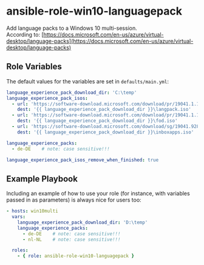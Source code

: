 ansible-role-win10-languagepack
=========

Add language packs to a Windows 10 multi-session.   
According to: [https://docs.microsoft.com/en-us/azure/virtual-desktop/language-packs](https://docs.microsoft.com/en-us/azure/virtual-desktop/language-packs)


Role Variables
--------------
The default values for the variables are set in `defaults/main.yml`:

```yaml
language_experience_pack_download_dir: 'C:\temp'
language_experience_pack_isos:
  - url: 'https://software-download.microsoft.com/download/pr/19041.1.191206-1406.vb_release_CLIENTLANGPACKDVD_OEM_MULTI.iso'
    dest: '{{ language_experience_pack_download_dir }}\langpack.iso'
  - url: 'https://software-download.microsoft.com/download/pr/19041.1.191206-1406.vb_release_amd64fre_FOD-PACKAGES_OEM_PT1_amd64fre_MULTI.iso'
    dest: '{{ language_experience_pack_download_dir }}\fod.iso'
  - url: 'https://software-download.microsoft.com/download/sg/19041.928.210407-2138.vb_release_svc_prod1_amd64fre_InboxApps.iso'
    dest: '{{ language_experience_pack_download_dir }}\inboxapps.iso'

language_experience_packs:
  - de-DE    # note: case sensitive!!!

language_experience_pack_isos_remove_when_finished: true
```

Example Playbook
----------------

Including an example of how to use your role (for instance, with variables passed in as parameters) is always nice for users too:

```yaml
- hosts: win10multi
  vars:
    language_experience_pack_download_dir: 'D:\temp'
    language_experience_packs:
      - de-DE    # note: case sensitive!!!
      - nl-NL    # note: case sensitive!!!

  roles:
    - { role: ansible-role-win10-languagepack }
```
